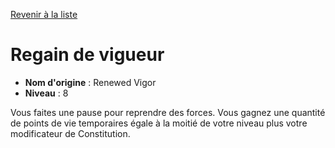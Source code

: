 [Revenir à la liste](..)

# Regain de vigueur

 * **Nom d'origine** : Renewed Vigor
 * **Niveau** : 8


<p>Vous faites une pause pour reprendre des forces. Vous gagnez une quantité de points de vie temporaires égale à la moitié de votre niveau plus votre modificateur de Constitution.</p>